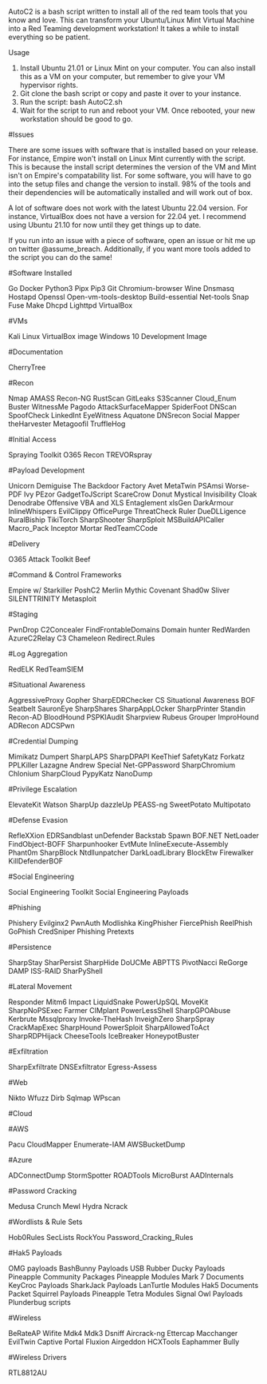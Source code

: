 AutoC2 is a bash script written to install all of the red team tools that you know and love. This can transform your Ubuntu/Linux Mint Virtual Machine into a Red Teaming development workstation! It takes a while to install everything so be patient.

Usage

1) Install Ubuntu 21.01 or Linux Mint on your computer. You can also install this as a VM on your computer, but remember to give your VM hypervisor rights.
2) Git clone the bash script or copy and paste it over to your instance.
3) Run the script: bash AutoC2.sh
4) Wait for the script to run and reboot your VM. Once rebooted, your new workstation should be good to go.

#Issues

There are some issues with software that is installed based on your release. For instance, Empire won't install on Linux Mint currently with the script. This is because the install script determines the version of the VM and Mint isn't on Empire's compatability list. For some software, you will have to go into the setup files and change the version to install. 98% of the tools and their dependencies will be automatically installed and will work out of box.

A lot of software does not work with the latest Ubuntu 22.04 version. For instance, VirtualBox does not have a version for 22.04 yet. I recommend using Ubuntu 21.10 for now until they get things up to date. 

If you run into an issue with a piece of software, open an issue or hit me up on twitter @assume_breach. Additionally, if you want more tools added to the script you can do the same!

#Software Installed

Go
Docker
Python3
Pipx
Pip3
Git
Chromium-browser
Wine 
Dnsmasq
Hostapd
Openssl 
Open-vm-tools-desktop
Build-essential
Net-tools
Snap 
Fuse
Make 
Dhcpd
Lighttpd
VirtualBox

#VMs

Kali Linux VirtualBox image
Windows 10 Development Image

#Documentation

CherryTree

#Recon

Nmap
AMASS
Recon-NG
RustScan
GitLeaks
S3Scanner
Cloud_Enum
Buster
WitnessMe
Pagodo
AttackSurfaceMapper
SpiderFoot
DNScan
SpoofCheck
LinkedInt
EyeWitness
Aquatone
DNSrecon
Social Mapper
theHarvester
Metagoofil
TruffleHog

#Initial Access

Spraying Toolkit
O365 Recon
TREVORspray

#Payload Development

Unicorn
Demiguise
The Backdoor Factory
Avet
MetaTwin
PSAmsi
Worse-PDF
Ivy
PEzor
GadgetToJScript
ScareCrow
Donut
Mystical
Invisibility Cloak
Denodrabe
Offensive VBA and XLS Entaglement
xlsGen
DarkArmour
InlineWhispers
EvilClippy
OfficePurge
ThreatCheck
Ruler
DueDLLigence
RuralBiship
TikiTorch
SharpShooter
SharpSploit
MSBuildAPICaller
Macro_Pack
Inceptor
Mortar
RedTeamCCode

#Delivery

O365 Attack Toolkit
Beef

#Command & Control Frameworks

Empire w/ Starkiller
PoshC2
Merlin
Mythic
Covenant
Shad0w
Sliver
SILENTTRINITY
Metasploit

#Staging

PwnDrop
C2Concealer
FindFrontableDomains
Domain hunter
RedWarden
AzureC2Relay
C3
Chameleon
Redirect.Rules

#Log Aggregation

RedELK
RedTeamSIEM

#Situational Awareness

AggressiveProxy
Gopher
SharpEDRChecker
CS Situational Awareness BOF
Seatbelt
SauronEye
SharpShares
SharpAppLOcker
SharpPrinter
Standin
Recon-AD
BloodHound
PSPKIAudit
Sharpview
Rubeus
Grouper
ImproHound
ADRecon
ADCSPwn

#Credential Dumping

Mimikatz
Dumpert
SharpLAPS
SharpDPAPI
KeeThief
SafetyKatz
Forkatz
PPLKiller
Lazagne
Andrew Special
Net-GPPassword
SharpChromium
Chlonium
SharpCloud
PypyKatz
NanoDump

#Privilege Escalation

ElevateKit
Watson
SharpUp
dazzleUp
PEASS-ng
SweetPotato
Multipotato

#Defense Evasion

RefleXXion
EDRSandblast
unDefender
Backstab
Spawn
BOF.NET
NetLoader
FindObject-BOFF
Sharpunhooker
EvtMute
InlineExecute-Assembly
Phant0m
SharpBlock
Ntdllunpatcher
DarkLoadLibrary
BlockEtw
Firewalker
KillDefenderBOF

#Social Engineering

Social Engineering Toolkit
Social Engineering Payloads

#Phishing

Phishery
Evilginx2
PwnAuth
Modlishka
KingPhisher
FiercePhish
ReelPhish
GoPhish
CredSniper
Phishing Pretexts

#Persistence

SharpStay
SharPersist
SharpHide
DoUCMe
ABPTTS
PivotNacci
ReGorge
DAMP
ISS-RAID
SharPyShell

#Lateral Movement

Responder
Mitm6
Impact
LiquidSnake
PowerUpSQL
MoveKit
SharpNoPSExec
Farmer
CIMplant
PowerLessShell
SharpGPOAbuse
Kerbrute
Mssqlproxy
Invoke-TheHash
InveighZero
SharpSpray
CrackMapExec
SharpHound
PowerSploit
SharpAllowedToAct
SharpRDPHijack
CheeseTools
IceBreaker
HoneypotBuster

#Exfiltration

SharpExfiltrate
DNSExfiltrator
Egress-Assess

#Web

Nikto
Wfuzz
Dirb
Sqlmap
WPscan

#Cloud

#AWS

Pacu
CloudMapper
Enumerate-IAM
AWSBucketDump

#Azure

ADConnectDump
StormSpotter
ROADTools
MicroBurst
AADInternals

#Password Cracking

Medusa
Crunch
Mewl
Hydra
Ncrack

#Wordlists & Rule Sets

Hob0Rules
SecLists
RockYou
Password_Cracking_Rules

#Hak5 Payloads

OMG payloads
BashBunny Payloads
USB Rubber Ducky Payloads
Pineapple Community Packages
Pineapple Modules
Mark 7 Documents
KeyCroc Payloads
SharkJack Payloads
LanTurtle Modules
Hak5 Documents
Packet Squirrel Payloads
Pineapple Tetra Modules
Signal Owl Payloads
Plunderbug scripts


#Wireless

BeRateAP
Wifite
Mdk4
Mdk3
Dsniff 
Aircrack-ng
Ettercap 
Macchanger
EvilTwin Captive Portal
Fluxion
Airgeddon
HCXTools
Eaphammer
Bully

#Wireless Drivers 

RTL8812AU

